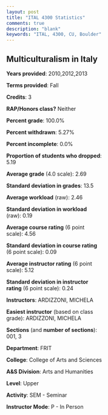 ```yaml
---
layout: post
title: "ITAL 4300 Statistics"
comments: true
description: "blank"
keywords: "ITAL, 4300, CU, Boulder"
--- 
```

<head>
<script src="https://ajax.googleapis.com/ajax/libs/jquery/2.1.3/jquery.min.js"></script>
<script src="https://dl.dropboxusercontent.com/s/pc42nxpaw1ea4o9/highcharts.js?dl=0"></script>
<!-- <script src="../assets/js/highcharts.js"></script> -->
<style type="text/css">@font-face {
	font-family: "Bebas Neue";
	src: url(https://www.filehosting.org/file/details/544349/BebasNeue%20Regular.otf) format("opentype");
	}
	h1.Bebas { 
		font-family: "Bebas Neue", Verdana, Tahoma;
	}
</style>
</head>
<body>
	<div id="container" style="float: right; width: 45%; height: 88%; margin-left: 2.5%; margin-right: 2.5%;"></div>
	<script language="JavaScript">
		$(document).ready(function() {
		var chart = {type: 'column'};
		var title = {text: 'Grade Distribution'};
		var xAxis = {categories: ['A','B','C','D','F'],crosshair: true};
		var yAxis = {min: 0,title: {text: 'Percentage'}};
		var tooltip = {headerFormat: '<center><b><span style="font-size:20px">{point.key}</span></b></center>',
		               pointFormat: '<td style="padding:0"><b>{point.y:.1f}%</b></td>',
		               footerFormat: '</table>',shared: true,useHTML: true};
		var plotOptions = {column: {pointPadding: 0.0,borderWidth: 0}};  
		var credits = {enabled: false};var series= [{name: 'Percent',data: [19.18,43.84,27.4,6.85,2.74,]}];
		var json = {};
		json.chart = chart;
		json.title = title;
		json.tooltip = tooltip;
		json.xAxis = xAxis;
		json.yAxis = yAxis;  
		json.series = series;
		json.plotOptions = plotOptions;  
		json.credits = credits;
		$('#container').highcharts(json);
	});
	</script>
</body>
			   
## Multiculturalism in Italy

**Years provided**: 2010,2012,2013

**Terms provided**: Fall

**Credits**: 3

**RAP/Honors class?** Neither

**Percent grade**: 100.0%

**Percent withdrawn**: 5.27%

**Percent incomplete**: 0.0%

**Proportion of students who dropped**: 5.19

**Average grade** (4.0 scale): 2.69

**Standard deviation in grades**: 13.5

**Average workload** (raw): 2.46

**Standard deviation in workload** (raw): 0.19

**Average course rating** (6 point scale): 4.56

**Standard deviation in course rating** (6 point scale): 0.09

**Average instructor rating** (6 point scale): 5.12

**Standard deviation in instructor rating** (6 point scale): 0.24

**Instructors**: ARDIZZONI, MICHELA

**Easiest instructor** (based on class grade): ARDIZZONI, MICHELA

**Sections** (and **number of sections**): 001, 3

**Department**: FRIT

**College**: College of Arts and Sciences

**A&S Division**: Arts and Humanities

**Level**: Upper

**Activity**: SEM - Seminar

**Instructor Mode**: P  - In Person